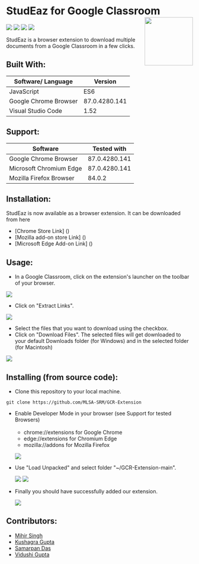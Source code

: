 # StudEaz for Google Classroom <img src=https://github.com/MLSA-SRM/GCR-Extension/blob/main/assets/icon16.png width=130 align='right'>
![](https://img.shields.io/github/forks/MLSA-SRM/GCR-Extension?color=green&style=for-the-badge)
![](https://img.shields.io/github/stars/MLSA-SRM/GCR-Extension?color=blueviolet&style=for-the-badge)
![](https://img.shields.io/github/license/MLSA-SRM/GCR-Extension?color=blue&style=for-the-badge)
![](https://img.shields.io/badge/version-1.0-pink.svg?style=for-the-badge)

StudEaz is a browser extension to download multiple documents from a Google Classroom in a few clicks.
## Built With:
| Software/ Language | Version |
|----------|---------|
| JavaScript | ES6 |
| Google Chrome Browser | 87.0.4280.141 |
| Visual Studio Code | 1.52 |
## Support:
| Software | Tested with |
|----------|-------------|
| Google Chrome Browser | 87.0.4280.141 |
| Microsoft Chromium Edge | 87.0.4280.141 |
| Mozilla Firefox Browser | 84.0.2 |
## Installation:
StudEaz is now available as a browser extension. It can be downloaded from here
* [Chrome Store Link] ()
* [Mozilla add-on store Link] ()
* [Microsoft Edge Add-on Link] ()

## Usage:
* In a Google Classroom, click on the extension's launcher on the toolbar of your browser.

![](https://i.ibb.co/N7f1qBT/2.png)

* Click on "Extract Links".

![](https://i.ibb.co/8jzZWSX/1.png)

* Select the files that you want to download using the checkbox.
* Click on "Download Files". The selected files will get downloaded to your default Downloads folder (for Windows) and in the selected folder (for Macintosh)

![](https://i.ibb.co/vvzySYJ/3.png)

## Installing (from source code):

* Clone this repository to your local machine.
```
git clone https://github.com/MLSA-SRM/GCR-Extension
```
<ul>
 <li>Enable Developer Mode in your browser (see Support for tested Browsers)
  <ul><br>
   <li>chrome://extensions for Google Chrome</li>
    <li>edge://extensions for Chromium Edge</li>
   <li> mozilla://addons for Mozilla Firefox
  </ul>
 </li>
  
![](https://i.ibb.co/F71Rfd8/5.png)
 <li>Use "Load Unpacked" and select folder "~/GCR-Extension-main".
  
 ![](https://i.ibb.co/Q6bsfW3/4.png)
 ![](https://i.ibb.co/FqhM2ky/6.png)
 </li>
 <li>Finally you should have successfully added our extension.
  
 ![](https://i.ibb.co/7RjKjdM/7.png)
 </li>
</ul>

## Contributors:

* [Mihir Singh](https://github.com/mihirs16)
* [Kushagra Gupta](https://github.com/KG-1510)
* [Samarpan Das](https://github.com/SamarpanDas)
* [Vidushi Gupta](https://github.com/Vidushi-Gupta)
